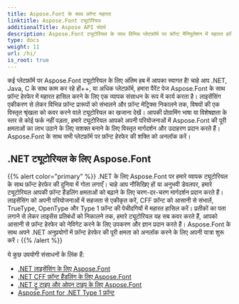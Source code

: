 ```yaml
---
title: Aspose.Font के साथ फ़ॉन्ट महारत
linktitle: Aspose.Font ट्यूटोरियल
additionalTitle: Aspose API संदर्भ
description: Aspose.Font ट्यूटोरियल के साथ विभिन्न प्लेटफ़ॉर्म पर फ़ॉन्ट मैनिपुलेशन में महारत हासिल करें। .NET से लेकर Java, C++ और बहुत कुछ तक, फ़ॉन्ट हैंडलिंग क्षमताओं को आसानी से अनलॉक करें।
type: docs
weight: 11
url: /hi/
is_root: true
---
```


कई प्लेटफ़ॉर्म पर Aspose.Font ट्यूटोरियल के लिए अंतिम हब में आपका स्वागत है! चाहे आप .NET, Java, C के साथ काम कर रहे हों++, या अधिक प्लेटफ़ॉर्म, हमारा पैरेंट पेज Aspose.Font के साथ फ़ॉन्ट हेरफेर में महारत हासिल करने के लिए एक व्यापक संसाधन के रूप में कार्य करता है। लाइसेंसिंग एकीकरण से लेकर विभिन्न फ़ॉन्ट प्रारूपों को संभालने और फ़ॉन्ट मेट्रिक्स निकालने तक, विषयों की एक विस्तृत श्रृंखला को कवर करने वाले ट्यूटोरियल का खजाना देखें। आपकी प्रोग्रामिंग भाषा या विशेषज्ञता के स्तर से कोई फर्क नहीं पड़ता, हमारे ट्यूटोरियल आपको अपनी परियोजनाओं में Aspose.Font की पूरी क्षमताओं का लाभ उठाने के लिए सशक्त बनाने के लिए विस्तृत मार्गदर्शन और उदाहरण प्रदान करते हैं। Aspose.Font के साथ सभी प्लेटफ़ॉर्म पर फ़ॉन्ट हेरफेर की शक्ति को अनलॉक करें।

## .NET ट्यूटोरियल के लिए Aspose.Font
{{% alert color="primary" %}}
.NET के लिए Aspose.Font पर हमारे व्यापक ट्यूटोरियल के साथ फ़ॉन्ट हेरफेर की दुनिया में गोता लगाएँ। चाहे आप नौसिखिए हों या अनुभवी डेवलपर, हमारे ट्यूटोरियल आपकी फ़ॉन्ट हैंडलिंग क्षमताओं को बढ़ाने के लिए चरण-दर-चरण मार्गदर्शन प्रदान करते हैं। लाइसेंसिंग को अपनी परियोजनाओं में सहजता से एकीकृत करें, CFF फ़ॉन्ट को आसानी से संभालें, TrueType, OpenType और Type 1 फ़ॉन्ट की पेचीदगियों में महारत हासिल करें। प्रतीकों का पता लगाने से लेकर लाइसेंस प्रतिबंधों को निकालने तक, हमारे ट्यूटोरियल यह सब कवर करते हैं, आपको आसानी से फ़ॉन्ट हेरफेर को नेविगेट करने के लिए उपकरण और ज्ञान प्रदान करते हैं। Aspose.Font के साथ अपने .NET अनुप्रयोगों में फ़ॉन्ट हेरफेर की पूरी क्षमता को अनलॉक करने के लिए अपनी यात्रा शुरू करें।
{{% /alert %}}

ये कुछ उपयोगी संसाधनों के लिंक हैं:
 
- [.NET लाइसेंसिंग के लिए Aspose.Font](./net/licensing/)
- [.NET CFF फ़ॉन्ट हैंडलिंग के लिए Aspose.Font](./net/cff-font-handling/)
- [.NET ट्रू टाइप और ओपन टाइप के लिए Aspose.Font](./net/truetype-opentype/)
- [Aspose.Font for .NET Type 1 फ़ॉन्ट](./net/aspose-font-net-type1-font/)